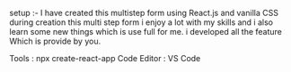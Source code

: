 setup :- I have created this multistep form using React.js and vanilla CSS during creation this multi step form i enjoy a lot with my skills and i also learn some new things which is use full for me. i developed all the feature Which is provide by you.

Tools : npx create-react-app
Code Editor : VS Code 